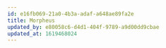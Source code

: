 ```yaml
---
id: e16fb069-21a0-4b3a-adaf-a648ae89fa2e
title: Morpheus
updated_by: e80058c6-d4d1-404f-9789-a9d00dd9cbae
updated_at: 1619468024
---
```

